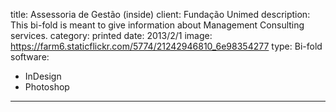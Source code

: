 title: Assessoria de Gestão (inside)
client: Fundação Unimed
description: This bi-fold is meant to give information about Management Consulting services.
category: printed
date: 2013/2/1
image: https://farm6.staticflickr.com/5774/21242946810_6e98354277
type: Bi-fold
software:
- InDesign
- Photoshop
---

